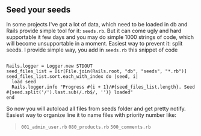 ## Seed your seeds

In some projects I've got a lot of data, which need to be loaded in db and Rails
provide simple tool for it: `seeds.rb`. But it can come ugly and hard 
supportable it few days and you may do simple 1000 strings of code, which will
become unsupportable in a moment. Easiest way to prevent it: split seeds.
I provide simple way, you add in `seeds.rb` this snippet of code

```

Rails.logger = Logger.new STDOUT
seed_files_list = Dir[File.join(Rails.root, "db", "seeds", "*.rb")]
seed_files_list.sort.each_with_index do |seed, i|
  load seed
  Rails.logger.info "Progress #{i + 1}/#{seed_files_list.length}. Seed #{seed.split('/').last.sub(/.rb$/, '')} loaded"
end

```

So now you will autoload all files from seeds folder and get pretty notify.
Easiest way to organize line it to name files with priority number like:

> `001_admin_user.rb`
> `080_products.rb`
> `500_comments.rb`
